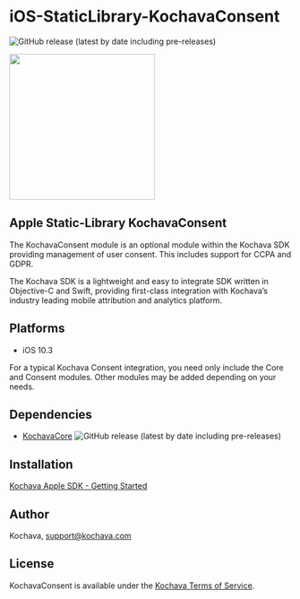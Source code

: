 # iOS-StaticLibrary-KochavaConsent

![GitHub release (latest by date including pre-releases)](https://img.shields.io/github/v/release/kochava/iOS-StaticLibrary-KochavaConsent?include_prereleases)

<img src="https://storage.googleapis.com/kochava-web/2016/07/Kochava-horizontal-black-800x154.png" width="260" />

## Apple Static-Library KochavaConsent

The KochavaConsent module is an optional module within the Kochava SDK providing management of user consent.  This includes support for CCPA and GDPR.

The Kochava SDK is a lightweight and easy to integrate SDK written in Objective-C and Swift, providing first-class integration with Kochava’s industry leading mobile attribution and analytics platform.

## Platforms

* iOS 10.3

For a typical Kochava Consent integration, you need only include the Core and Consent modules. Other modules may be added depending on your needs.

## Dependencies

* [KochavaCore](https://github.com/Kochava/iOS-StaticLibrary-KochavaCore) 
![GitHub release (latest by date including pre-releases)](https://img.shields.io/github/v/release/kochava/iOS-StaticLibrary-KochavaCore?include_prereleases)

## Installation

[Kochava Apple SDK - Getting Started](https://support.kochava.com/sdk-integration/sdk-kochavatracker-ios)

## Author

Kochava, support@kochava.com

## License

KochavaConsent is available under the [Kochava Terms of Service](https://www.kochava.com/terms-of-service/).
